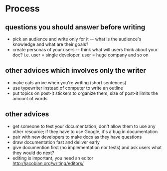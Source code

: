 Process
=======

questions you should answer before writing
------------------------------------------

- pick an audience and write only for it -- what is the audience's
  knowledge and what are their goals? 
- create personas of your users -- think what will users think about
  your doc? i.e. user = single developer, user = huge company and so on    

other advices which involves only the writer
--------------------------------------------

- make cats arrive when you're writing (short sentences)
- use typewriter instead of computer to write an outline
- put topics on post-it stickers to organize them; size of post-it
  limits the amount of words

other advices
-------------

- get someone to test your documentation; don't allow them to use any
  other resource; if they have to use Google, it's a bug in documentation
- pair with new developers to make docs as they have questions    
- draw documentation fast and deliver early 
- give documention first (no implementation nor tests) and ask users
  what they would do next?
- editing is important, you need an editor http://jacobian.org/writing/editors/